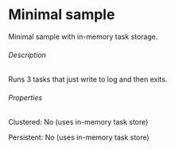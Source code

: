 Minimal sample
============================

Minimal sample with in-memory task storage. 

###### Description
Runs 3 tasks that just write to log and then exits.

###### Properties
Clustered: No  (uses in-memory task store)

Persistent: No (uses in-memory task store)


